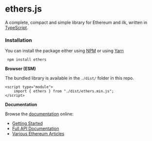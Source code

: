 # ethers.js

A complete, compact and simple library for Ethereum and ilk, written in [TypeScript](https://www.typescriptlang.org).

### Installation

You can install the package either using [NPM](https://www.npmjs.com/package/web3) or using [Yarn](https://yarnpkg.com/package/web3)

```
 npm install ethers
```

**Browser (ESM)**

The bundled library is available in the `./dist/` folder in this repo.

```
<script type="module">
    import { ethers } from "./dist/ethers.min.js";
</script>
```

**Documentation**

Browse the [documentation](https://docs.ethers.org) online:

* [Getting Started](https://docs.ethers.org/v6/getting-started/)
* [Full API Documentation](https://docs.ethers.org/v6/api/)
* [Various Ethereum Articles](https://blog.ricmoo.com/)
